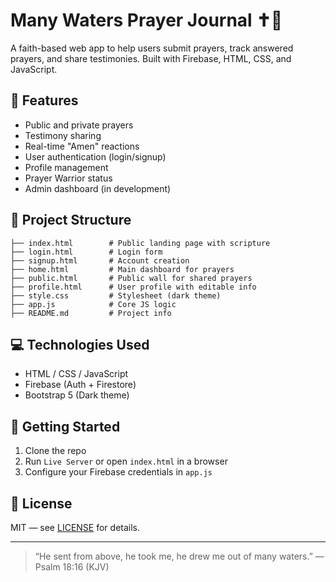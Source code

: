 # Many Waters Prayer Journal ✝️🙏

A faith-based web app to help users submit prayers, track answered prayers, and share testimonies. Built with Firebase, HTML, CSS, and JavaScript.

## 🌟 Features

- Public and private prayers
- Testimony sharing
- Real-time "Amen" reactions
- User authentication (login/signup)
- Profile management
- Prayer Warrior status
- Admin dashboard (in development)

## 📁 Project Structure

```
├── index.html        # Public landing page with scripture
├── login.html        # Login form
├── signup.html       # Account creation
├── home.html         # Main dashboard for prayers
├── public.html       # Public wall for shared prayers
├── profile.html      # User profile with editable info
├── style.css         # Stylesheet (dark theme)
├── app.js            # Core JS logic
├── README.md         # Project info
```

## 💻 Technologies Used

- HTML / CSS / JavaScript
- Firebase (Auth + Firestore)
- Bootstrap 5 (Dark theme)

## 🚀 Getting Started

1. Clone the repo
2. Run `Live Server` or open `index.html` in a browser
3. Configure your Firebase credentials in `app.js`

## 📜 License

MIT — see [LICENSE](LICENSE) for details.

---

> “He sent from above, he took me, he drew me out of many waters.” — Psalm 18:16 (KJV)